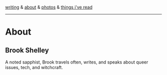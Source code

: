 [writing](index.md) & [about](about.md) & [photos](http://vsco.co/brookshelley/images/1) & [things i've read](books.md)

---

# About

## Brook Shelley
A noted sapphist, Brook travels often, writes, and speaks about queer issues, tech, and witchcraft.
